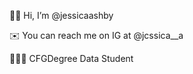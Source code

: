 👋🏼 Hi, I’m @jessicaashby <p>
✉️ You can reach me on IG at @jcssica__a <p>
👩🏼‍💻 CFGDegree Data Student

<!---
jessicaashby/jessicaashby is a ✨ special ✨ repository because its `README.md` (this file) appears on your GitHub profile.
You can click the Preview link to take a look at your changes.
--->
